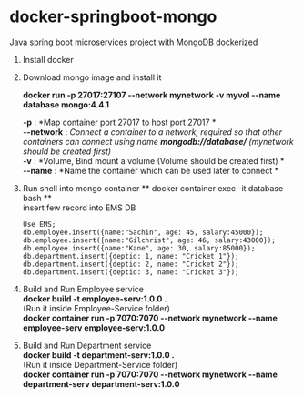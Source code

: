 # docker-springboot-mongo
Java spring boot microservices project with MongoDB dockerized 

1. Install docker  

2. Download mongo image and install it

      **docker run -p 27017:27107 --network mynetwork -v myvol  --name database mongo:4.4.1** 
   
      **-p**        : *Map container port 27017 to host port 27017 *  
      **--network** : *Connect a container to a network, required so that other containers can connect using name **mongodb://database/<DB-NAME>** 
                        (mynetwork should be created first)*  
      **-v**        : *Volume, Bind mount a volume (Volume should be created first) *  
      **--name**    : *Name the container which can be used later to connect *    
 3. Run shell into mongo container
    ** docker container exec -it database bash **  
    insert few record into EMS DB  
    
        Use EMS;
        db.employee.insert({name:"Sachin", age: 45, salary:45000});
        db.employee.insert({name:"Gilchrist", age: 46, salary:43000});
        db.employee.insert({name:"Kane", age: 30, salary:85000});
        db.department.insert({deptid: 1, name: "Cricket 1"});
        db.department.insert({deptid: 2, name: "Cricket 2"});
        db.department.insert({deptid: 3, name: "Cricket 3"});  
        
 3. Build and Run Employee service  
      **docker build -t employee-serv:1.0.0 .**  
      (Run it inside Employee-Service folder)  
      **docker container run -p 7070:7070 --network mynetwork  --name employee-serv employee-serv:1.0.0**  
      
 4. Build and Run Department service  
      **docker build -t department-serv:1.0.0 .**  
      (Run it inside Department-Service folder)  
      **docker container run -p 7070:7070 --network mynetwork  --name department-serv department-serv:1.0.0**
